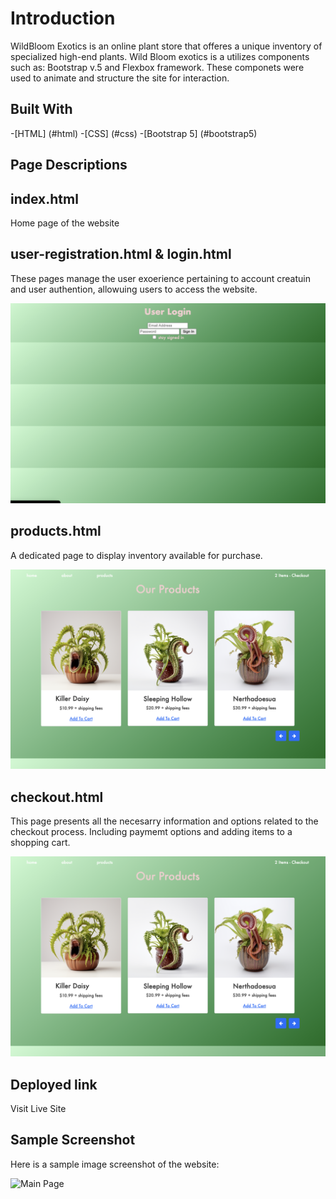 # Introduction
 
WildBloom Exotics is an online plant store that offeres a unique inventory of specialized high-end plants. Wild Bloom exotics is a utilizes components such as: Bootstrap v.5 and Flexbox framework. These componets were used to animate and structure the site for interaction.

## Built With
-[HTML] (#html)
-[CSS] (#css)
-[Bootstrap 5] (#bootstrap5)

## Page Descriptions

## index.html
   Home page of the website

## user-registration.html & login.html 
   These pages manage the user exoerience pertaining to account creatuin and user authention, allowuing users to access the website.

   ![Feature X](images/screenshot1USER.png)

## products.html
   A dedicated page to display inventory available for purchase.

   ![Feature X](images/screenshotproducts.png)
   
## checkout.html
   This page presents all the necesarry information and options related to the checkout process. Including paymemt options and adding items to a shopping cart.

   ![Feature X](images/screenshotproducts.png)

## Deployed link
   Visit Live Site

## Sample Screenshot 
Here is a sample image screenshot of the website:

![Main Page](images/screenshot2main)

   

